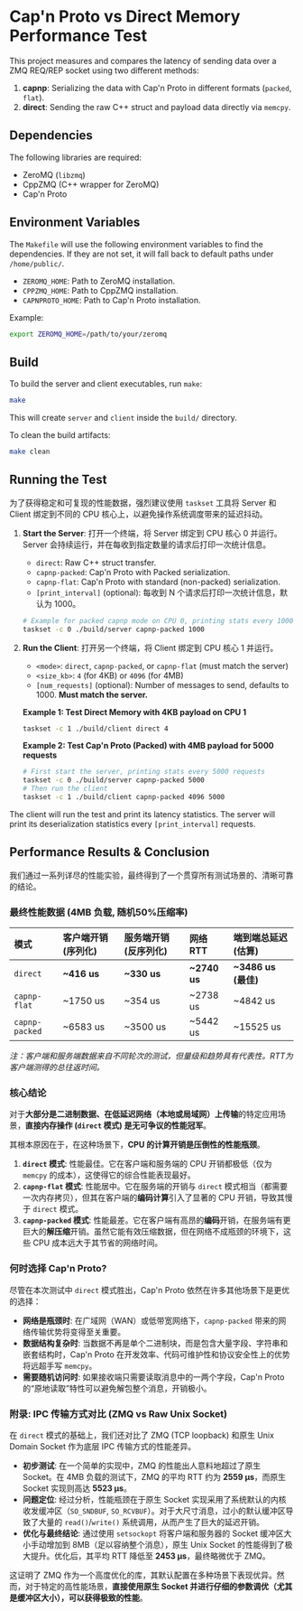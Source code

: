 # Cap'n Proto vs Direct Memory Performance Test

This project measures and compares the latency of sending data over a ZMQ REQ/REP socket using two different methods:
1.  **capnp**: Serializing the data with Cap'n Proto in different formats (`packed`, `flat`).
2.  **direct**: Sending the raw C++ struct and payload data directly via `memcpy`.

## Dependencies

The following libraries are required:
- ZeroMQ (`libzmq`)
- CppZMQ (C++ wrapper for ZeroMQ)
- Cap'n Proto

## Environment Variables

The `Makefile` will use the following environment variables to find the dependencies. If they are not set, it will fall back to default paths under `/home/public/`.

- `ZEROMQ_HOME`: Path to ZeroMQ installation.
- `CPPZMQ_HOME`: Path to CppZMQ installation.
- `CAPNPROTO_HOME`: Path to Cap'n Proto installation.

Example:
```bash
export ZEROMQ_HOME=/path/to/your/zeromq
```

## Build

To build the server and client executables, run `make`:

```bash
make
```
This will create `server` and `client` inside the `build/` directory.

To clean the build artifacts:
```bash
make clean
```

## Running the Test

为了获得稳定和可复现的性能数据，强烈建议使用 `taskset` 工具将 Server 和 Client 绑定到不同的 CPU 核心上，以避免操作系统调度带来的延迟抖动。

1.  **Start the Server**: 打开一个终端，将 Server 绑定到 CPU 核心 0 并运行。Server 会持续运行，并在每收到指定数量的请求后打印一次统计信息。

    - `direct`: Raw C++ struct transfer.
    - `capnp-packed`: Cap'n Proto with Packed serialization.
    - `capnp-flat`: Cap'n Proto with standard (non-packed) serialization.
    - `[print_interval]` (optional): 每收到 N 个请求后打印一次统计信息，默认为 1000。

    ```bash
    # Example for packed capnp mode on CPU 0, printing stats every 1000 requests
    taskset -c 0 ./build/server capnp-packed 1000
    ```

2.  **Run the Client**: 打开另一个终端，将 Client 绑定到 CPU 核心 1 并运行。

    -   `<mode>`: `direct`, `capnp-packed`, or `capnp-flat` (must match the server)
    -   `<size_kb>`: `4` (for 4KB) or `4096` (for 4MB)
    -   `[num_requests]` (optional): Number of messages to send, defaults to 1000. **Must match the server.**

    **Example 1: Test Direct Memory with 4KB payload on CPU 1**
    ```bash
    taskset -c 1 ./build/client direct 4
    ```

    **Example 2: Test Cap'n Proto (Packed) with 4MB payload for 5000 requests**
    ```bash
    # First start the server, printing stats every 5000 requests
    taskset -c 0 ./build/server capnp-packed 5000
    # Then run the client
    taskset -c 1 ./build/client capnp-packed 4096 5000
    ```

The client will run the test and print its latency statistics. The server will print its deserialization statistics every `[print_interval]` requests.

## Performance Results & Conclusion

我们通过一系列详尽的性能实验，最终得到了一个贯穿所有测试场景的、清晰可靠的结论。

### 最终性能数据 (4MB 负载, 随机50%压缩率)

| 模式 | 客户端开销 (序列化) | 服务端开销 (反序列化) | 网络 RTT | **端到端总延迟 (估算)** |
| :--- | :--- | :--- | :--- | :--- |
| `direct` | **~416 us** | **~330 us** | **~2740 us** | **~3486 us (最佳)** |
| `capnp-flat` | ~1750 us | ~354 us | ~2738 us | ~4842 us |
| `capnp-packed`| ~6583 us | ~3500 us | ~5442 us | ~15525 us |

*注：客户端和服务端数据来自不同轮次的测试，但量级和趋势具有代表性。RTT为客户端测得的总往返时间。*

### 核心结论

对于**大部分是二进制数据、在低延迟网络（本地或局域网）上传输**的特定应用场景，**直接内存操作 (`direct` 模式) 是无可争议的性能冠军**。

其根本原因在于，在这种场景下，**CPU 的计算开销是压倒性的性能瓶颈**。

1.  **`direct` 模式**: 性能最佳。它在客户端和服务端的 CPU 开销都极低（仅为 `memcpy` 的成本），这使得它的综合性能表现最好。
2.  **`capnp-flat` 模式**: 性能居中。它在服务端的开销与 `direct` 模式相当（都需要一次内存拷贝），但其在客户端的**编码计算**引入了显著的 CPU 开销，导致其慢于 `direct` 模式。
3.  **`capnp-packed` 模式**: 性能最差。它在客户端有高昂的**编码**开销，在服务端有更巨大的**解压缩**开销。虽然它能有效压缩数据，但在网络不成瓶颈的环境下，这些 CPU 成本远大于其节省的网络时间。

### 何时选择 Cap'n Proto?

尽管在本次测试中 `direct` 模式胜出，Cap'n Proto 依然在许多其他场景下是更优的选择：

-   **网络是瓶颈时**: 在广域网（WAN）或低带宽网络下，`capnp-packed` 带来的网络传输优势将变得至关重要。
-   **数据结构复杂时**: 当数据不再是单个二进制块，而是包含大量字段、字符串和嵌套结构时，Cap'n Proto 在开发效率、代码可维护性和协议安全性上的优势将远超手写 `memcpy`。
-   **需要随机访问时**: 如果接收端只需要读取消息中的一两个字段，Cap'n Proto 的“原地读取”特性可以避免解包整个消息，开销极小。

### 附录: IPC 传输方式对比 (ZMQ vs Raw Unix Socket)

在 `direct` 模式的基础上，我们还对比了 ZMQ (TCP loopback) 和原生 Unix Domain Socket 作为底层 IPC 传输方式的性能差异。

-   **初步测试**: 在一个简单的实现中，ZMQ 的性能出人意料地超过了原生 Socket。在 4MB 负载的测试下，ZMQ 的平均 RTT 约为 **2559 µs**，而原生 Socket 实现则高达 **5523 µs**。
-   **问题定位**: 经过分析，性能瓶颈在于原生 Socket 实现采用了系统默认的内核收发缓冲区（`SO_SNDBUF`, `SO_RCVBUF`）。对于大尺寸消息，过小的默认缓冲区导致了大量的 `read()`/`write()` 系统调用，从而产生了巨大的延迟开销。
-   **优化与最终结论**: 通过使用 `setsockopt` 将客户端和服务器的 Socket 缓冲区大小手动增加到 8MB（足以容纳整个消息），原生 Unix Socket 的性能得到了极大提升。优化后，其平均 RTT 降低至 **2453 µs**，最终略微优于 ZMQ。

这证明了 ZMQ 作为一个高度优化的库，其默认配置在多种场景下表现优异。然而，对于特定的高性能场景，**直接使用原生 Socket 并进行仔细的参数调优（尤其是缓冲区大小），可以获得极致的性能**。